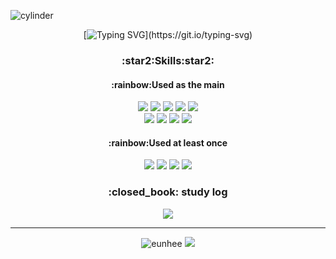 ![cylinder](https://capsule-render.vercel.app/api?type=cylinder&color=0:937DC2,50:C689C6,100:FFE6F7&text=Hello!&fontAlignY=50&fontSize=35&height=100&animation=blinking)

<div align="center">
  
  [![Typing SVG](https://readme-typing-svg.demolab.com?font=Fira+Code&pause=1000&color=B61CAB&width=435&lines=I'm+Eunhee.+Good+to+see+you!)](https://git.io/typing-svg)

</div>
 

<div align="center">
  <h3>:star2:Skills:star2:</h3>
  <h4>:rainbow:Used as the main</h4>
    <img src="https://img.shields.io/badge/html5-E34F26?style=for-the-badge&logo=html5&logoColor=white">
    <img src="https://img.shields.io/badge/JavaScript-F7DF1E?style=for-the-badge&logo=JavaScript&logoColor=white">
    <img src="https://img.shields.io/badge/css-1572B6?style=for-the-badge&logo=css3&logoColor=white">
    <img src="https://img.shields.io/badge/jquery-0769AD?style=for-the-badge&logo=jquery&logoColor=white">
    <img src="https://img.shields.io/badge/react-61DAFB?style=for-the-badge&logo=react&logoColor=black"><br>
    <img src="https://img.shields.io/badge/github-181717?style=for-the-badge&logo=github&logoColor=white">
    <img src="https://img.shields.io/badge/bootstrap-7952B3?style=for-the-badge&logo=bootstrap&logoColor=white">
    <img src="https://img.shields.io/badge/node.js-339933?style=for-the-badge&logo=Node.js&logoColor=white">  
    <img src="https://img.shields.io/badge/redux-764ABC?style=for-the-badge&logo=linux&logoColor=black">
  <h4>:rainbow:Used at least once</h4>  
    <img src="https://img.shields.io/badge/java-007396?style=for-the-badge&logo=java&logoColor=white"> 
    <img src="https://img.shields.io/badge/oracle-F80000?style=for-the-badge&logo=oracle&logoColor=white"> 
    <img src="https://img.shields.io/badge/springboot-6DB33F?style=for-the-badge&logo=springboot&logoColor=white">
    <img src="https://img.shields.io/badge/git-F05032?style=for-the-badge&logo=git&logoColor=white">
</div>

<div align="center">
  <h3>:closed_book: study log</h3>
  <a href="https://adiantum47.notion.site/EUNI_-1d34451ba177481ba9a8312be62f8986" target="blank"><img src="https://img.shields.io/badge/notion-000000?style=for-the-badge&logo=notion&logoColor=white"></a>
  
</div>
<hr>
<div align="center">
  <img src="https://github-readme-stats.vercel.app/api/top-langs?username=EUNHEE47&theme=buefy&show_icons=true&locale=en&layout=compact" alt="eunhee" />

  <img src="https://github-readme-stats.vercel.app/api?username=EUNHEE47&show_icons=true&theme=buefy"/>
</div>

<!--
**EUNHEE47/EUNHEE47** is a ✨ _special_ ✨ repository because its `README.md` (this file) appears on your GitHub profile.

Here are some ideas to get you started:

- 🔭 I’m currently working on ...
- 🌱 I’m currently learning ...
- 👯 I’m looking to collaborate on ...
- 🤔 I’m looking for help with ...
- 💬 Ask me about ...
- 📫 How to reach me: ...
- 😄 Pronouns: ...
- ⚡ Fun fact: ...
-->
